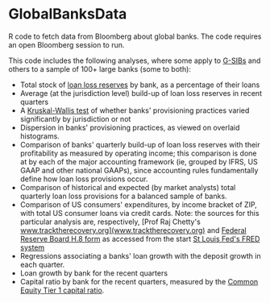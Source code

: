 # GlobalBanksData
R code to fetch data from Bloomberg about global banks. The code requires an open Bloomberg session to run.

This code includes the following analyses, where some apply to [G-SIBs](https://www.bis.org/bcbs/gsib/) and others to a sample of 100+ large banks (some to both):

- Total stock of [loan loss reserves](https://www.bis.org/fsi/fsibriefs3.htm) by bank, as a percentage of their loans
- Average (at the jurisdiction level) build-up of loan loss reserves in recent quarters
- A [Kruskal-Wallis test](https://en.wikipedia.org/wiki/Kruskal–Wallis_one-way_analysis_of_variance) of whether banks' provisioning practices varied significantly by jurisdiction or not
- Dispersion in banks' provisioning practices, as viewed on overlaid histograms.
- Comparison of banks' quarterly build-up of loan loss reserves with their profitability as measured by operating income; this comparison is done at by each of the major accounting framework (ie, grouped by IFRS, US GAAP and other national GAAPs), since accounting rules fundamentally define how loan loss provisions occur.
- Comparison of historical and expected (by market analysts) total quarterly loan loss provisions for a balanced sample of banks.
- Comparison of US consumers' expenditures, by income bracket of ZIP, with total US consumer loans via credit cards. Note: the sources for this particular analysis are, respectively, [Prof Raj Chetty's www.tracktherecovery.org](www.tracktherecovery.org) and [Federal Reserve Board H.8 form](https://www.federalreserve.gov/releases/h8/current/default.htm) as accessed from the start [St Louis Fed's FRED system](https://fred.stlouisfed.org)
- Regressions associating a banks' loan growth with the deposit growth in each quarter.
- Loan growth by bank for the recent quarters
- Capital ratio by bank for the recent quarters, measured by the [Common Equity Tier 1 capital ratio](https://www.bis.org/basel_framework/).
